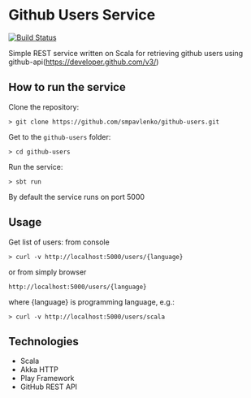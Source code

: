 # Github Users Service

[![Build Status](https://travis-ci.org/smpavlenko/github-users.svg?branch=master)](https://travis-ci.org/smpavlenko/github-users)

Simple REST service written on Scala for retrieving github users using github-api(https://developer.github.com/v3/)

## How to run the service
Clone the repository:
```
> git clone https://github.com/smpavlenko/github-users.git
```

Get to the `github-users` folder:
```
> cd github-users
```

Run the service:
```
> sbt run
```

By default the service runs on port 5000

## Usage

Get list of users:
from console
```
> curl -v http://localhost:5000/users/{language}
```
or from simply browser
```
http://localhost:5000/users/{language}
```
where {language} is programming language, e.g.:
```
> curl -v http://localhost:5000/users/scala
```



## Technologies

- Scala
- Akka HTTP
- Play Framework
- GitHub REST API

